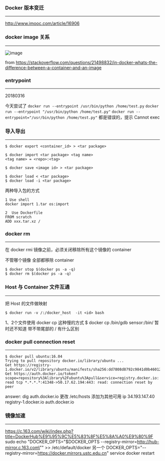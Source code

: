 ### Docker 版本变迁
---
http://www.imooc.com/article/16906


### docker image 关系
---

![image](https://i.stack.imgur.com/vGuay.png)


from https://stackoverflow.com/questions/21498832/in-docker-whats-the-difference-between-a-container-and-an-image

### entrypoint
---
20180316

今天尝试了 
`docker run --entrypoint /usr/bin/python /home/test.py` 
`docker run --entrypoint "/usr/bin/python /home/test.py"`
`docker run --entrypoint="/usr/bin/python /home/test.py"`
都是错误的，提示 Cannot exec 


### 导入导出
---
```shell
$ docker export <container_id> > <tar package>

$ docker import <tar package> <tag name>
<tag name> = <repo>:<tag>
```

```shell
$ docker save <image id> > <tar package>

$ docker load < <tar package>
$ docker load -i <tar package>
```

两种导入包的方式
```
1 Use shell 
docker import 1.tar os:import

2  Use Dockerfile
FROM scratch 
ADD xxx.tar.xz /
```

### docker rm
---
在 docker rmi 镜像之前，必须关闭移除所有这个镜像的 container

不管哪个镜像 全部都移除 container
```shell
$ docker stop $(docker ps -a -q)
$ docker rm $(docker ps -a -q)
```


### Host 与 Container 文件互通
---
把 Host 的文件做映射

```shell
$ docker run -v /:/docker_host  -it <id> bash
```
1、2个文件使用 docker cp 这种慢的方式 $ docker cp /bin/gdb sensor:/bin/
 暂时还不知道 带不带尾部的 / 有什么区别



### docker pull connection reset
---
```shell
$ docker pull ubuntu:16.04
Trying to pull repository docker.io/library/ubuntu ... 
Get https://registry-1.docker.io/v2/library/ubuntu/manifests/sha256:dd7808d8792c9841d0b460122f1acf0a2dd1f56404f8d1e56298048885e45535: Get https://auth.docker.io/token?scope=repository%3Alibrary%2Fubuntu%3Apull&service=registry.docker.io: read tcp *.*.*.*:41348->50.17.62.194:443: read: connection reset by peer
```
answer:
dig auth.docker.io
更改 /etc/hosts 添加为其他可用 ip
34.193.147.40 registry-1.docker.io auth.docker.io

### 镜像加速
---
https://c.163.com/wiki/index.php?title=DockerHub%E9%95%9C%E5%83%8F%E5%8A%A0%E9%80%9F
sudo echo "DOCKER_OPTS=\"\$DOCKER_OPTS --registry-mirror=http://hub-mirror.c.163.com\"" >> /etc/default/docker
另一个 DOCKER_OPTS="--registry-mirror=https://docker.mirrors.ustc.edu.cn"
service docker restart

